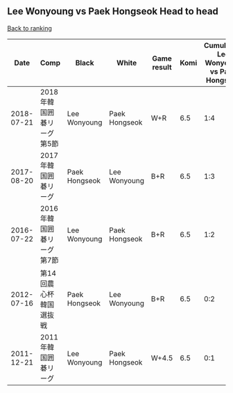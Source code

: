 ## Lee Wonyoung vs Paek Hongseok Head to head

[Back to ranking](../../index.md)




| **Date** | **Comp** | **Black** | **White** | **Game result** | **Komi** | **Cumulative Lee Wonyoung vs Paek Hongseok** | **Lee Wonyoung streak** | **Paek Hongseok streak** | 
| --- | --- | --- | --- | --- | --- | --- | --- | --- |
| 2018-07-21 | 2018年韓国囲碁リーグ第5節 | Lee Wonyoung | Paek Hongseok | W+R | 6.5 | 1:4 | 0 | 2 | 
| 2017-08-20 | 2017年韓国囲碁リーグ | Paek Hongseok | Lee Wonyoung | B+R | 6.5 | 1:3 | 0 | 1 | 
| 2016-07-22 | 2016年韓国囲碁リーグ第7節 | Lee Wonyoung | Paek Hongseok | B+R | 6.5 | 1:2 | 1 | 0 | 
| 2012-07-16 | 第14回農心杯韓国選抜戦 | Paek Hongseok | Lee Wonyoung | B+R | 6.5 | 0:2 | 0 | 2 | 
| 2011-12-21 | 2011年韓国囲碁リーグ | Lee Wonyoung | Paek Hongseok | W+4.5 | 6.5 | 0:1 | 0 | 1 |




